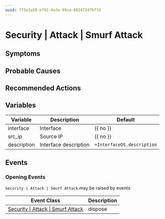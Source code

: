 ```yaml
---
uuid: f73e3a58-e792-4a3e-99ca-88247247bf7d
---
```

# Security | Attack | Smurf Attack

## Symptoms

## Probable Causes

## Recommended Actions

## Variables

| Variable    | Description           | Default                    |
| ----------- | --------------------- | -------------------------- |
| interface   | Interface             | {{ no }}                   |
| src_ip      | Source IP             | {{ no }}                   |
| description | Interface description | `=InterfaceDS.description` |

## Events

### Opening Events
`Security | Attack | Smurf Attack` may be raised by events

| Event Class                                                                                         | Description |
| --------------------------------------------------------------------------------------------------- | ----------- |
| [Security \| Attack \| Smurf Attack](ref://event-classes-reference/security/attack/smurf-attack.md) | dispose     |
